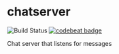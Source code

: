 # chatserver

![Build Status](https://codebuild.eu-west-2.amazonaws.com/badges?uuid=eyJlbmNyeXB0ZWREYXRhIjoick8vbkhJM1BjT0VrdDJHNnRyb2czMldpeEpUb1RLaUZUU1BKZlVtdE1qaVhkeW92cC80MnZjMCsvS01LVW5sNDQyblg1NDhTR0Y3RC84d0lJcy9SWWRRPSIsIml2UGFyYW1ldGVyU3BlYyI6IitOR01rcXUreXRub0J2WEgiLCJtYXRlcmlhbFNldFNlcmlhbCI6MX0%3D&branch=master) [![codebeat badge](https://codebeat.co/badges/d2bff688-65c6-4d18-aedc-49ace2887e60)](https://codebeat.co/projects/github-com-lucid-bunch-chatserver-master)

Chat server that listens for messages

